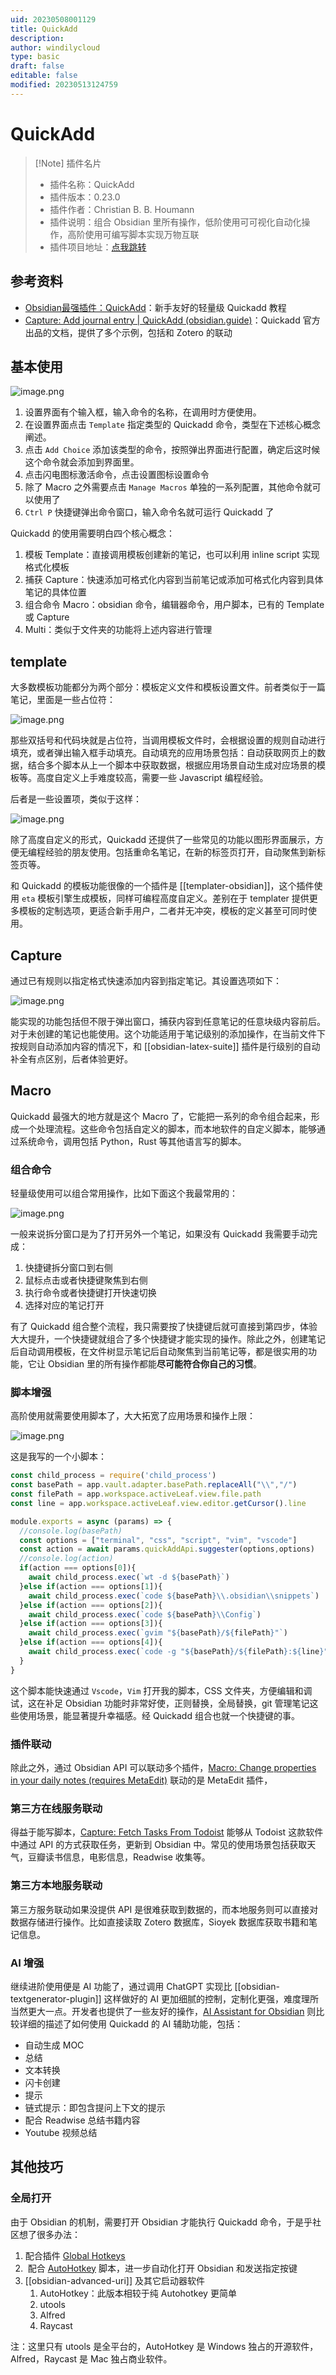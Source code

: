 ```yaml
---
uid: 20230508001129
title: QuickAdd
description: 
author: windilycloud 
type: basic
draft: false
editable: false
modified: 20230513124759
---
```


# QuickAdd

> [!Note] 插件名片
> - 插件名称：QuickAdd
> - 插件版本：0.23.0
> - 插件作者：Christian B. B. Houmann
> - 插件说明：组合 Obsidian 里所有操作，低阶使用可可视化自动化操作，高阶使用可编写脚本实现万物互联
> - 插件项目地址：[点我跳转](https://github.com/chhoumann/quickadd)

## 参考资料

- [Obsidian最强插件：QuickAdd](https://sspai.com/post/69375#!)：新手友好的轻量级 Quickadd 教程
- [Capture: Add journal entry | QuickAdd (obsidian.guide)](https://quickadd.obsidian.guide/docs/Examples/Capture_AddJournalEntry)：Quickadd 官方出品的文档，提供了多个示例，包括和 Zotero 的联动

## 基本使用

![image.png](https://cdn.pkmer.cn/images/20230513092941.png!pkmer)

1. 设置界面有个输入框，输入命令的名称，在调用时方便使用。
2. 在设置界面点击 `Template` 指定类型的 Quickadd 命令，类型在下述核心概念阐述。
3. 点击 `Add Choice` 添加该类型的命令，按照弹出界面进行配置，确定后这时候这个命令就会添加到界面里。
4. 点击闪电图标激活命令，点击设置图标设置命令
5. 除了 Macro 之外需要点击 `Manage Macros` 单独的一系列配置，其他命令就可以使用了
6. `Ctrl P` 快捷键弹出命令窗口，输入命令名就可运行 Quickadd 了

Quickadd 的使用需要明白四个核心概念：

1. 模板 Template：直接调用模板创建新的笔记，也可以利用 inline script 实现格式化模板
2. 捕获 Capture：快速添加可格式化内容到当前笔记或添加可格式化内容到具体笔记的具体位置
3. 组合命令 Macro：obsidian 命令，编辑器命令，用户脚本，已有的 Template 或 Capture
4. Multi：类似于文件夹的功能将上述内容进行管理

## template

大多数模板功能都分为两个部分：模板定义文件和模板设置文件。前者类似于一篇笔记，里面是一些占位符：

![image.png](https://cdn.pkmer.cn/images/20230513091421.png!pkmer)

那些双括号和代码块就是占位符，当调用模板文件时，会根据设置的规则自动进行填充，或者弹出输入框手动填充。自动填充的应用场景包括：自动获取网页上的数据，结合多个脚本从上一个脚本中获取数据，根据应用场景自动生成对应场景的模板等。高度自定义上手难度较高，需要一些 Javascript 编程经验。

后者是一些设置项，类似于这样：

![image.png](https://cdn.pkmer.cn/images/20230513091234.png!pkmer)

除了高度自定义的形式，Quickadd 还提供了一些常见的功能以图形界面展示，方便无编程经验的朋友使用。包括重命名笔记，在新的标签页打开，自动聚焦到新标签页等。

和 Quickadd 的模板功能很像的一个插件是 [[templater-obsidian]]，这个插件使用 `eta` 模板引擎生成模板，同样可编程高度自定义。差别在于 templater 提供更多模板的定制选项，更适合新手用户，二者并无冲突，模板的定义甚至可同时使用。

## Capture

通过已有规则以指定格式快速添加内容到指定笔记。其设置选项如下：

![image.png](https://cdn.pkmer.cn/images/20230513092635.png!pkmer)

能实现的功能包括但不限于弹出窗口，捕获内容到任意笔记的任意块级内容前后。对于未创建的笔记也能使用。这个功能适用于笔记级别的添加操作，在当前文件下按规则自动添加内容的情况下，和 [[obsidian-latex-suite]] 插件是行级别的自动补全有点区别，后者体验更好。

## Macro

Quickadd 最强大的地方就是这个 Macro 了，它能把一系列的命令组合起来，形成一个处理流程。这些命令包括自定义的脚本，而本地软件的自定义脚本，能够通过系统命令，调用包括 Python，Rust 等其他语言写的脚本。

### 组合命令

轻量级使用可以组合常用操作，比如下面这个我最常用的：

![image.png](https://cdn.pkmer.cn/images/20230513100818.png!pkmer)

一般来说拆分窗口是为了打开另外一个笔记，如果没有 Quickadd 我需要手动完成：

1. 快捷键拆分窗口到右侧
2. 鼠标点击或者快捷键聚焦到右侧
3. 执行命令或者快捷键打开快速切换
4. 选择对应的笔记打开

有了 Quickadd 组合整个流程，我只需要按了快捷键后就可直接到第四步，体验大大提升，一个快捷键就组合了多个快捷键才能实现的操作。除此之外，创建笔记后自动调用模板，在文件树显示笔记后自动聚焦到当前笔记等，都是很实用的功能，它让 Obsidian 里的所有操作都能**尽可能符合你自己的习惯**。

### 脚本增强

高阶使用就需要使用脚本了，大大拓宽了应用场景和操作上限：

![image.png](https://cdn.pkmer.cn/images/20230513101852.png!pkmer)

这是我写的一个小脚本：

```js
const child_process = require('child_process')
const basePath = app.vault.adapter.basePath.replaceAll("\\","/")
const filePath = app.workspace.activeLeaf.view.file.path
const line = app.workspace.activeLeaf.view.editor.getCursor().line

module.exports = async (params) => {
  //console.log(basePath)
  const options = ["terminal", "css", "script", "vim", "vscode"]
  const action = await params.quickAddApi.suggester(options,options)
  //console.log(action)
  if(action === options[0]){
    await child_process.exec(`wt -d ${basePath}`)
  }else if(action === options[1]){
    await child_process.exec(`code ${basePath}\\.obsidian\\snippets`)
  }else if(action === options[2]){
    await child_process.exec(`code ${basePath}\\Config`)
  }else if(action === options[3]){
    await child_process.exec(`gvim "${basePath}/${filePath}"`)
  }else if(action === options[4]){
    await child_process.exec(`code -g "${basePath}/${filePath}:${line}" `)
  }
}
```

这个脚本能快速通过 `Vscode`，`Vim` 打开我的脚本，CSS 文件夹，方便编辑和调试，这在补足 Obsidian 功能时非常好使，正则替换，全局替换，git 管理笔记这些使用场景，能显著提升幸福感。经 Quickadd 组合也就一个快捷键的事。

### 插件联动

除此之外，通过 Obsidian API 可以联动多个插件，[Macro: Change properties in your daily notes (requires MetaEdit)](https://quickadd.obsidian.guide/docs/Examples/Macro_ChangePropertyInDailyNotes) 联动的是 MetaEdit 插件，

### 第三方在线服务联动

得益于能写脚本，[Capture: Fetch Tasks From Todoist](https://quickadd.obsidian.guide/docs/Examples/Capture_FetchTasksFromTodoist) 能够从 Todoist 这款软件中通过 API 的方式获取任务，更新到 Obsidian 中。常见的使用场景包括获取天气，豆瓣读书信息，电影信息，Readwise 收集等。

### 第三方本地服务联动

第三方服务联动如果没提供 API 是很难获取到数据的，而本地服务则可以直接对数据存储进行操作。比如直接读取 Zotero 数据库，Sioyek 数据库获取书籍和笔记信息。

### AI 增强

继续进阶使用便是 AI 功能了，通过调用 ChatGPT 实现比 [[obsidian-textgenerator-plugin]] 这样做好的 AI 更加细腻的控制，定制化更强，难度理所当然更大一点。开发者也提供了一些友好的操作，[AI Assistant for Obsidian](https://bagerbach.com/blog/obsidian-ai#actionable-takeaways) 则比较详细的描述了如何使用 Quickadd 的 AI 辅助功能，包括：

- 自动生成 MOC
- 总结
- 文本转换
- 闪卡创建
- 提示
- 链式提示：即包含提问上下文的提示
- 配合 Readwise 总结书籍内容
- Youtube 视频总结

## 其他技巧

### 全局打开

由于 Obsidian 的机制，需要打开 Obsidian 才能执行 Quickadd 命令，于是乎社区想了很多办法：

1. 配合插件 [Global Hotkeys](https://github.com/mjessome/obsidian-global-hotkeys)
2.  配合 [AutoHotkey](https://www.autohotkey.com/) 脚本，进一步自动化打开 Obsidian 和发送指定按键
3. [[obsidian-advanced-uri]] 及其它启动器软件
	1. AutoHotkey：此版本相较于纯 Autohotkey 更简单
	2. utools
	3. Alfred
	4. Raycast

注：这里只有 utools 是全平台的，AutoHotkey 是 Windows 独占的开源软件，Alfred，Raycast 是 Mac 独占商业软件。
